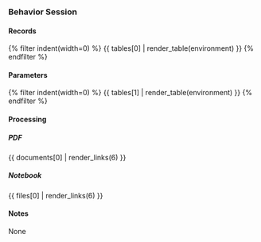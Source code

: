 ### Behavior Session

#### Records
{% filter indent(width=0) %}
{{ tables[0] | render_table(environment) }}
{% endfilter %}

#### Parameters
{% filter indent(width=0) %}
{{ tables[1] | render_table(environment) }}
{% endfilter %}

#### Processing

##### PDF
{{ documents[0] | render_links(6) }}

##### Notebook
{{ files[0] | render_links(6) }}

#### Notes
None
